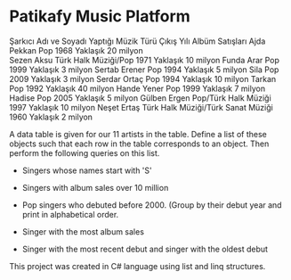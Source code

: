 # Patikafy Music Platform
Şarkıcı Adı ve Soyadı       Yaptığı Müzik Türü                       Çıkış Yılı              Albüm Satışları
Ajda Pekkan                     Pop                                     1968                Yaklaşık 20 milyon    
Sezen Aksu                      Türk Halk Müziği/Pop                   1971                 Yaklaşık 10 milyon
Funda Arar                      Pop                                    1999                 Yaklaşık 3 milyon
Sertab Erener                   Pop                                    1994                 Yaklaşık 5 milyon
Sila                            Pop                                    2009                 Yaklaşık 3 milyon
Serdar Ortaç                    Pop                                    1994                 Yaklaşık 10 milyon
Tarkan                          Pop                                    1992                 Yaklaşık 40 milyon
Hande Yener                     Pop                                    1999                 Yaklaşık 7 milyon
Hadise                          Pop                                    2005                 Yaklaşık 5 milyon
Gülben Ergen                    Pop/Türk Halk Müziği                   1997                 Yaklaşık 10 milyon
Neşet Ertaş                     Türk Halk Müziği/Türk Sanat Müziği     1960                 Yaklaşık 2 milyon

A data table is given for our 11 artists in the table. Define a list of these objects such that each row in the table corresponds to an object. Then perform the following queries on this list.

* Singers whose names start with 'S'

* Singers with album sales over 10 million

* Pop singers who debuted before 2000. (Group by their debut year and print in alphabetical order.

* Singer with the most album sales

* Singer with the most recent debut and singer with the oldest debut

This project was created in C# language using list and linq structures.
